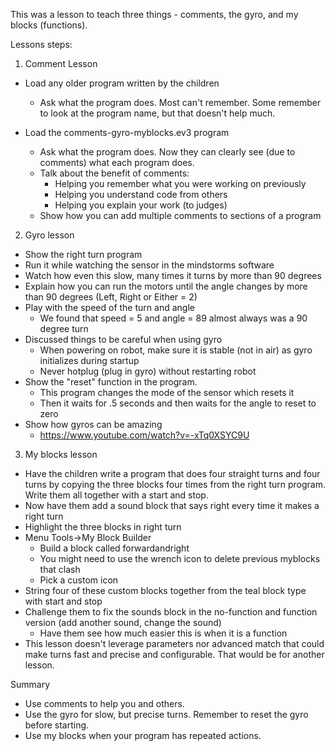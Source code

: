 This was a lesson to teach three things - comments, the gyro, and my blocks (functions).

Lessons steps:

1. Comment Lesson
- Load any older program written by the children
  - Ask what the program does. Most can't remember. Some remember to look at the program name, but that doesn't help much.

- Load the comments-gyro-myblocks.ev3 program
  - Ask what the program does. Now they can clearly see (due to comments) what each program does.
  - Talk about the benefit of comments:
    - Helping you remember what you were working on previously
    - Helping you understand code from others
    - Helping you explain your work (to judges)
  - Show how you can add multiple comments to sections of a program

2. Gyro lesson
- Show the right turn program
- Run it while watching the sensor in the mindstorms software
- Watch how even this slow, many times it turns by more than 90 degrees
- Explain how you can run the motors until the angle changes by more than 90 degrees (Left, Right or Either = 2)
- Play with the speed of the turn and angle
  - We found that speed = 5 and angle = 89 almost always was a 90 degree turn
- Discussed things to be careful when using gyro
  - When powering on robot, make sure it is stable (not in air) as gyro initializes during startup
  - Never hotplug (plug in gyro) without restarting robot
- Show the "reset" function in the program.
  - This program changes the mode of the sensor which resets it
  - Then it waits for .5 seconds and then waits for the angle to reset to zero
- Show how gyros can be amazing
  - https://www.youtube.com/watch?v=-xTq0XSYC9U
  
3. My blocks lesson
- Have the children write a program that does four straight turns and four turns by copying the three blocks four
  times from the right turn program. Write them all together with a start and stop.
- Now have them add a sound block that says right every time it makes a right turn
- Highlight the three blocks in right turn
- Menu Tools->My Block Builder
  - Build a block called forwardandright
  - You might need to use the wrench icon to delete previous myblocks that clash
  - Pick a custom icon
- String four of these custom blocks together from the teal block type with start and stop
- Challenge them to fix the sounds block in the no-function and function version (add another sound, change the sound)
  - Have them see how much easier this is when it is a function
- This lesson doesn't leverage parameters nor advanced match that could make turns fast and precise and configurable. That
  would be for another lesson.
  
Summary
- Use comments to help you and others.
- Use the gyro for slow, but precise turns. Remember to reset the gyro before starting.
- Use my blocks when your program has repeated actions.
